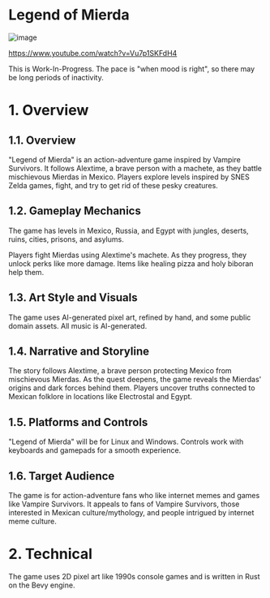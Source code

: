 # Legend of Mierda

![image](https://github.com/stillonearth/legend_of_mierda/assets/97428129/d467acd9-6b76-44be-9013-494beb9478f5) 

https://www.youtube.com/watch?v=Vu7p1SKFdH4

This is Work-In-Progress. The pace is "when mood is right", so there may be long periods of inactivity.

# 1. Overview

## 1.1. Overview

"Legend of Mierda" is an action-adventure game inspired by Vampire Survivors. It follows Alextime, a brave person with a machete, as they battle mischievous Mierdas in Mexico. Players explore levels inspired by SNES Zelda games, fight, and try to get rid of these pesky creatures.
## 1.2. Gameplay Mechanics

The game has levels in Mexico, Russia, and Egypt with jungles, deserts, ruins, cities, prisons, and asylums.

Players fight Mierdas using Alextime's machete. As they progress, they unlock perks like more damage. Items like healing pizza and holy biboran help them.

## 1.3. Art Style and Visuals

The game uses AI-generated pixel art, refined by hand, and some public domain assets. All music is AI-generated.

## 1.4. Narrative and Storyline

The story follows Alextime, a brave person protecting Mexico from mischievous Mierdas. As the quest deepens, the game reveals the Mierdas' origins and dark forces behind them. Players uncover truths connected to Mexican folklore in locations like Electrostal and Egypt.

## 1.5. Platforms and Controls

"Legend of Mierda" will be for Linux and Windows. Controls work with keyboards and gamepads for a smooth experience.

## 1.6. Target Audience

The game is for action-adventure fans who like internet memes and games like Vampire Survivors. It appeals to fans of Vampire Survivors, those interested in Mexican culture/mythology, and people intrigued by internet meme culture.

# 2. Technical

The game uses 2D pixel art like 1990s console games and is written in Rust on the Bevy engine.
